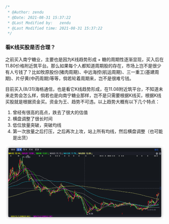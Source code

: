 ```js
/*
 * @Author: zendu 
 * @Date: 2021-08-31 15:37:22 
 * @Last Modified by:   zendu 
 * @Last Modified time: 2021-08-31 15:37:22 
 */
```



### 看K线买股是否合理？

之前买入南宁糖业，主要也是因为K线趋势形成 + 糖的周期性逐渐显现，买入后在11.80价格附近筑平台。那么如果每个人都知道周期股的存在，市场上岂不是很少有人亏钱了？比如牧原股份(猪肉周期)、中远海控(航运周期)、三一重工(基建周期)、片仔黄(中药周期)等等，倘若轮着周期来，岂不是很难亏钱。

目前买入(8/31)海格通信，也是看它K线趋势形成，在11.08附近筑平台，不知道未来走势会怎么样，倘若也是向南宁糖业那样，岂不是只需要根据K线买，根据K线买股就是根据资金买。资金为王、趋势不可违。以上趋势大概有以下几个特点：

1. 曾经有很高的高点，跌去了很大的估值
2. 横盘调整了很长时间
3. 低位放量突破，突破均线
4. 第一次放量之后打压，之后再次上攻，站上所有均线，然后横盘调整（也可能是出货）

![image-20210831164727183](img/image-20210831164727183.png)









